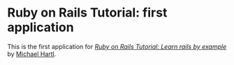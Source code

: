 # Ruby on Rails Tutorial: first application

This is the first application for [*Ruby on Rails Tutorial: Learn rails by example*](http://railstutorial.org/) by [Michael Hartl](http://ps3hax.net/).
